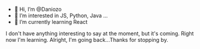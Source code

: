 - 👋 Hi, I’m @Daniozo
- 👀 I’m interested in JS, Python, Java ...
- 🌱 I’m currently learning React

I don't have anything interesting to say at the moment, but it's coming. Right now I'm learning. Alright, I'm going back...Thanks for stopping by.

